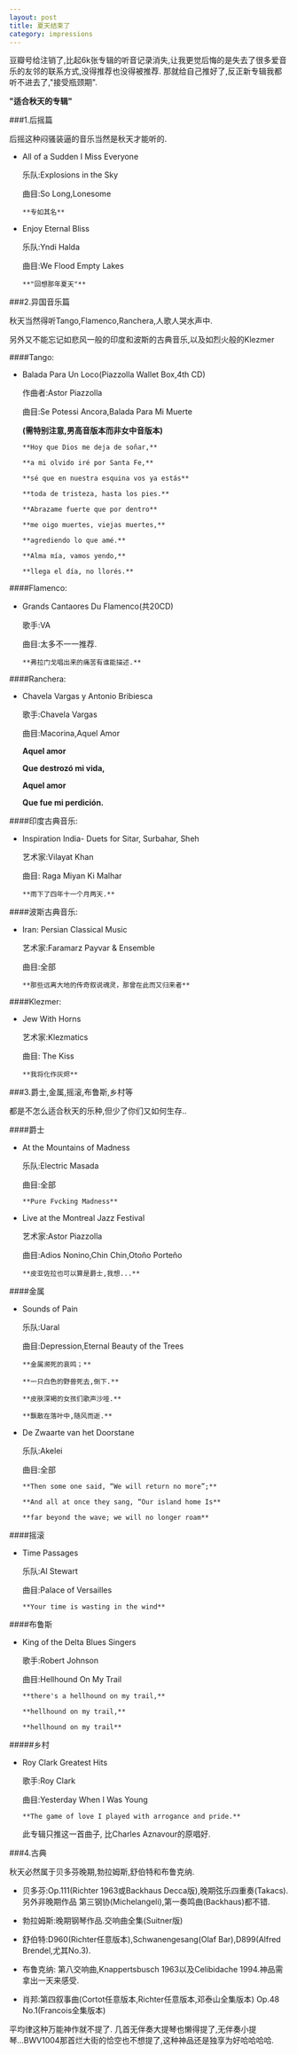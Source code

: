 ```yaml
---
layout: post
title: 夏天结束了
category: impressions
---
```


豆瓣号给注销了,比起6k张专辑的听音记录消失,让我更觉后悔的是失去了很多爱音乐的友邻的联系方式,没得推荐也没得被推荐.
那就给自己推好了,反正新专辑我都听不进去了,"接受瓶颈期".

**"适合秋天的专辑"**

###1.后摇篇

后摇这种闷骚装逼的音乐当然是秋天才能听的.

+ All of a Sudden I Miss Everyone

    乐队:Explosions in the Sky

    曲目:So Long,Lonesome

      **专如其名**

+ Enjoy Eternal Bliss

    乐队:Yndi Halda

    曲目:We Flood Empty Lakes

      **"回想那年夏天"**

###2.异国音乐篇

秋天当然得听Tango,Flamenco,Ranchera,人歌人哭水声中.

另外又不能忘记如悲风一般的印度和波斯的古典音乐,以及如烈火般的Klezmer

####Tango:

+ Balada Para Un Loco(Piazzolla Wallet Box,4th CD)

    作曲者:Astor Piazzolla

    曲目:Se Potessi Ancora,Balada Para Mi Muerte

    **(需特别注意,男高音版本而非女中音版本)**

      **Hoy que Dios me deja de soñar,**

      **a mi olvido iré por Santa Fe,**

      **sé que en nuestra esquina vos ya estás**

      **toda de tristeza, hasta los pies.**

      **Abrazame fuerte que por dentro**

      **me oigo muertes, viejas muertes,**

      **agrediendo lo que amé.**

      **Alma mía, vamos yendo,**
      
      **llega el día, no llorés.**


####Flamenco:

+ Grands Cantaores Du Flamenco(共20CD)

    歌手:VA

    曲目:太多不一一推荐.

      **弗拉门戈唱出来的痛苦有谁能描述.**

####Ranchera:

 + Chavela Vargas y Antonio Bribiesca

    歌手:Chavela Vargas

    曲目:Macorina,Aquel Amor

      **Aquel amor**

      **Que destrozó mi vida,**

      **Aquel amor**
      
      **Que fue mi perdición.**


####印度古典音乐:

+ Inspiration India- Duets for Sitar, Surbahar, Sheh

    艺术家:Vilayat Khan

    曲目: Raga Miyan Ki Malhar

      **雨下了四年十一个月两天.**

####波斯古典音乐:

+ Iran: Persian Classical Music

    艺术家:Faramarz Payvar & Ensemble

    曲目:全部

      **那些远离大地的传奇叙说魂灵，那曾在此而又归来者**

####Klezmer:

+ Jew With Horns

    艺术家:Klezmatics 

    曲目: The Kiss

      **我将化作灰烬**

###3.爵士,金属,摇滚,布鲁斯,乡村等

都是不怎么适合秋天的乐种,但少了你们又如何生存..

####爵士 

+ At the Mountains of Madness

    乐队:Electric Masada

    曲目:全部

      **Pure Fvcking Madness**

+ Live at the Montreal Jazz Festival

    艺术家:Astor Piazzolla

    曲目:Adios Nonino,Chin Chin,Otoño Porteño

      **皮亚佐拉也可以算是爵士,我想...**

####金属

+ Sounds of Pain

    乐队:Uaral

    曲目:Depression,Eternal Beauty of the Trees

      **金属濒死的哀鸣；** 

      **一只白色的野兽死去,倒下.**

      **皮肤深褐的女孩们歌声沙哑.**

      **飘散在落叶中,随风而逝.**
 
+ De Zwaarte van het Doorstane

    乐队:Akelei

    曲目:全部

      **Then some one said, “We will return no more”;**
                
      **And all at once they sang, “Our island home Is**
                
      **far beyond the wave; we will no longer roam**

####摇滚

+ Time Passages

    乐队:Al Stewart

    曲目:Palace of Versailles

      **Your time is wasting in the wind**

####布鲁斯

+ King of the Delta Blues Singers

    歌手:Robert Johnson 

    曲目:Hellhound On My Trail 

      **there's a hellhound on my trail,**
                
      **hellhound on my trail,**
                
      **hellhound on my trail**

#####乡村

+ Roy Clark Greatest Hits

    歌手:Roy Clark

    曲目:Yesterday When I Was Young

      **The game of love I played with arrogance and pride.**

    此专辑只推这一首曲子,  比Charles Aznavour的原唱好.

###4.古典

秋天必然属于贝多芬晚期,勃拉姆斯,舒伯特和布鲁克纳.

+ 贝多芬:Op.111(Richter 1963或Backhaus Decca版),晚期弦乐四重奏(Takacs). 另外非晚期作品 第三钢协(Michelangeli),第一奏鸣曲(Backhaus)都不错.

+ 勃拉姆斯:晚期钢琴作品.交响曲全集(Suitner版)

+ 舒伯特:D960(Richter任意版本),Schwanengesang(Olaf Bar),D899(Alfred Brendel,尤其No.3).

+ 布鲁克纳: 第八交响曲,Knappertsbusch 1963以及Celibidache 1994.神品需拿出一天来感受.

+ 肖邦:第四叙事曲(Cortot任意版本,Richter任意版本,邓泰山全集版本) Op.48 No.1(Francois全集版本)


平均律这种万能神作就不提了. 几首无伴奏大提琴也懒得提了,无伴奏小提琴...BWV1004那首烂大街的恰空也不想提了,这种神品还是独享为好哈哈哈哈.